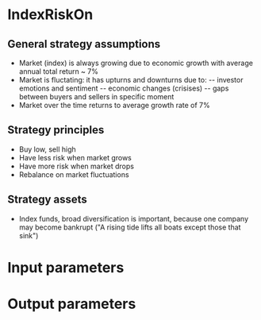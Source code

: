 # IndexRiskOn
## General strategy assumptions
- Market (index) is always growing due to economic growth with average annual total return ~ 7%
- Market is fluctating: it has upturns and downturns due to:
-- investor emotions and sentiment
-- economic changes (crisises)
-- gaps between buyers and sellers in specific moment
- Market over the time returns to average growth rate of 7%

## Strategy principles
- Buy low, sell high
- Have less risk when market grows
- Have more risk when market drops
- Rebalance on market fluctuations

## Strategy assets
- Index funds, broad diversification is important, because one company may become bankrupt ("A rising tide lifts all boats except those that sink")

# Input parameters

# Output parameters
